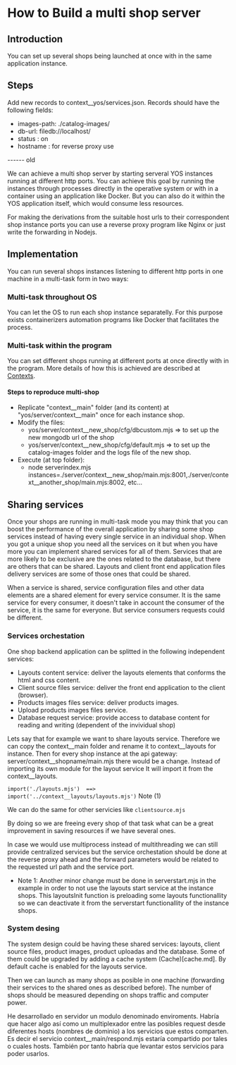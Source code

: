 How to Build a multi shop server
================================

## Introduction

You can set up several shops being launched at once with in the same application instance.

## Steps

Add new records to context__yos/services.json. Records should have the following fields:

- images-path: ./catalog-images/<some-name>
- db-url: filedb://localhost/<some-name>
- status : on
- hostname : for reverse proxy use



------ old

We can achieve a multi shop server by starting serveral YOS instances running at different http ports. You can achieve this goal by running the instances through processes directly in the operative system or with in a container using an application like Docker. But you can also do it within the YOS application itself, which would consume less resources.

For making the derivations from the suitable host urls to their correspondent shop instance ports you can use a reverse proxy program like Nginx or just write the forwarding in Nodejs.

## Implementation

You can run several shops instances listening to different http ports in one machine in a multi-task form in two ways:

### Multi-task throughout OS

You can let the OS to run each shop instance separatelly. For this purpose exists containerizers automation programs like Docker that facilitates the process.

### Multi-task within the program

You can set different shops running at different ports at once directly with in the program. More details of how this is achieved are described at [Contexts](constexts.md).

#### Steps to reproduce multi-shop

- Replicate "context__main" folder (and its content) at "yos/server/context__main" once for each instance shop.
- Modify the files:
  - yos/server/context__new_shop/cfg/dbcustom.mjs => to set up the new mongodb url of the shop
  - yos/server/context__new_shop/cfg/default.mjs => to set up the catalog-images folder and the logs file of the new shop.
- Execute (at top folder):
  - node serverindex.mjs instances=./server/context__new_shop/main.mjs:8001,./server/context__another_shop/main.mjs:8002, etc...

## Sharing services

Once your shops are running in multi-task mode you may think that you can boost the performance of the overall application by sharing some shop services instead of having every single service in an individual shop. When you got a unique shop you need all the services on it but when you have more you can implement shared services for all of them. Services that are more likely to be exclusive are the ones related to the database, but there are others that can be shared. Layouts and client front end application files delivery services are some of those ones that could be shared.

When a service is shared, service configuration files and other data elements are a shared element for every service consumer. It is the same service for every consumer, it doesn't take in account the consumer of the service, it is the same for everyone. But service consumers requests could be different.

### Services orchestation

One shop backend application can be splitted in the following independent services:
- Layouts content service: deliver the layouts elements that conforms the html and css content.
- Client source files service: deliver the front end application to the client (browser).
- Products images files service: deliver products images.
- Upload products images files service.
- Database request service: provide access to database content for reading and writing (dependent of the invividual shop)

Lets say that for example we want to share layouts service. Therefore we can copy the context__main folder and rename it to context__layouts for instance. Then for every shop instance at the api gateway: server/context__shopname/main.mjs there would be a change. Instead of importing its own module for the layout service It will import it from the context__layouts.

`import('./layouts.mjs')  ==>  import('../context__layouts/layouts.mjs')` Note (1)

We can do the same for other servicies like `clientsource.mjs`

By doing so we are freeing every shop of that task what can be a great improvement in saving resources if we have several ones.

In case we would use multiprocess instead of multithreading we can still provide centralized services but the service orchestation should be done at the reverse proxy ahead and the forward parameters would be related to the requested url path and the service port.

- Note 1: Another minor change must be done in serverstart.mjs in the example in order to not use the layouts start service at the instance shops. This layoutsInit function is preloading some layouts functionallity so we can deactivate it from the serverstart functionallity of the instance shops.

### System desing

The system design could be having these shared services: layouts, client source files, product images, product uploadas and the database. Some of them could be upgraded by adding a cache system (Cache)[cache.md]. By default cache is enabled for the layouts service.

Then we can launch as many shops as posible in one machine (forwarding their services to the shared ones as described before). The number of shops should be measured depending on shops traffic and computer power.

He desarrollado en servidor un modulo denominado enviroments. Habría que hacer algo así como un multiplexador entre las posibles request desde diferentes hosts (nombres de dominio) a los servicios que estos comparten. Es decir el servicio context__main/respond.mjs estaría compartido por tales o cuales hosts. También por tanto habría que levantar estos servicios para poder usarlos. 